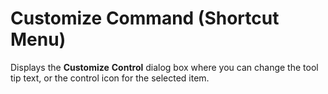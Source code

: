 
# Customize <item> Command (Shortcut Menu)

Displays the  **Customize** **Control** dialog box where you can change the tool tip text, or the control icon for the selected item.


